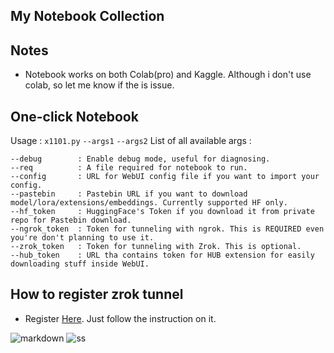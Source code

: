 ## My Notebook Collection

## Notes
  - Notebook works on both Colab(pro) and Kaggle. Although i don't use colab, so let me know if the is issue.
## One-click Notebook
 Usage : `x1101.py` `--args1` `--args2`
List of all available args :
```
--debug        : Enable debug mode, useful for diagnosing.
--req          : A file required for notebook to run.
--config       : URL for WebUI config file if you want to import your config.
--pastebin     : Pastebin URL if you want to download model/lora/extensions/embeddings. Currently supported HF only.
--hf_token     : HuggingFace's Token if you download it from private repo for Pastebin download.
--ngrok_token  : Token for tunneling with ngrok. This is REQUIRED even you're don't planning to use it.
--zrok_token   : Token for tunneling with Zrok. This is optional.
--hub_token    : URL tha contains token for HUB extension for easily downloading stuff inside WebUI.
```

## How to register zrok tunnel
  - Register [Here](https://colab.research.google.com/github/DEX-1101/sd-webui-notebook/blob/main/zrok_sign_up.ipynb). Just follow the instruction on it.

 
![markdown](https://raw.githubusercontent.com/DEX-1101/sd-webui-notebook/main/img/Screenshot_27.png)
![ss](https://raw.githubusercontent.com/DEX-1101/sd-webui-notebook/main/img/Screenshot_706.png)
 



